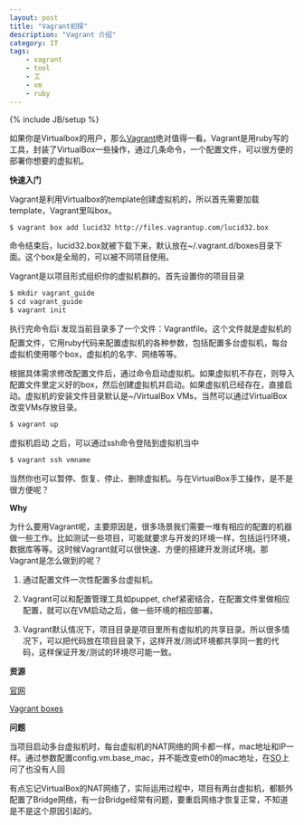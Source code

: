 ```yaml
---
layout: post
title: "Vagrant初探"
description: "Vagrant 介绍"
category: IT
tags: 
    - vagrant
    - tool
    - 工
    - vm
    - ruby
---
```

{% include JB/setup %}

如果你是Virtualbox的用户，那么[Vagrant](http://www.vagrantup.com/ "Vagrant")绝对值得一看。Vagrant是用ruby写的工具，封装了VirtualBox一些操作，通过几条命令，一个配置文件，可以很方便的部署你想要的虚拟机。

**快速入门**

Vagrant是利用Virtualbox的template创建虚拟机的，所以首先需要加载template，Vagrant里叫box。

```bash
$ vagrant box add lucid32 http://files.vagrantup.com/lucid32.box
```

命令结束后，lucid32.box就被下载下来，默认放在~/.vagrant.d/boxes目录下面。这个box是全局的，可以被不同项目使用。

Vagrant是以项目形式组织你的虚拟机群的。首先设置你的项目目录

```bash
$ mkdir vagrant_guide
$ cd vagrant_guide
$ vagrant init
```

执行完命令后ï   发现当前目录多了一个文件：Vagrantfile。这个文件就是虚拟机的配置文件，它用ruby代码来配置虚拟机的各种参数，包括配置多台虚拟机，每台虚拟机使用哪个box，虚拟机的名字、网络等等。

根据具体需求修改配置文件后，通过命令启动虚拟机。如果虚拟机不存在，则导入配置文件里定义好的box，然后创建虚拟机并启动。如果虚拟机已经存在，直接启动。虚拟机的安装文件目录默认是~/VirtualBox VMs，当然可以通过VirtualBox改变VMs存放目录。

```bash
$ vagrant up
```

虚拟机启动  之后，可以通过ssh命令登陆到虚拟机当中

```bash
$ vagrant ssh vmname
```

当然你也可以暂停、恢复、停止、删除虚拟机。与在VirtualBox手工操作，是不是很方便呢？


**Why**

为什么要用Vagrant呢，主要原因是，很多场景我们需要一堆有相应的配置的机器做一些工作。比如测试一些项目，可能就要求与开发的环境一样，包括运行环境，数据库等等。这时候Vagrant就可以很快速、方便的搭建开发测试环境。那Vagrant是怎么做到的呢？

1. 通过配置文件一次性配置多台虚拟机。

2. Vagrant可以和配置管理工具如puppet, chef紧密结合，在配置文件里做相应配置，就可以在VM启动之后，做一些环境的相应部署。

3. Vagrant默认情况下，项目目录是项目里所有虚拟机的共享目录。所以很多情况下，可以把代码放在项目目录下，这样开发/测试环境都共享同一套的代码，这样保证开发/测试的环境尽可能一致。

**资源**

[官网](http://www.vagrantup.com/ "官网")

[Vagrant boxes](http://www.vagrantbox.es/ "Vagrant boxes")

**问题**

当项目启动多台虚拟机时，每台虚拟机的NAT网络的网卡都一样，mac地址和IP一样。通过参数配置config.vm.base_mac，并不能改变eth0的mac地址，在[SO](http://stackoverflow.com/questions/14050795/vagrant-config-vm-base-mac-doesnt-work "SO")上问了也没有人回

有点忘记VirtualBox的NAT网络了，实际运用过程中，项目有两台虚拟机，都额外配置了Bridge网络，有一台Bridge经常有问题，要重启网络才恢复正常，不知道是不是这个原因引起的。
